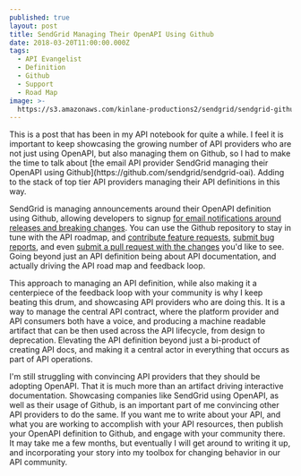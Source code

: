 ```yaml
---
published: true
layout: post
title: SendGrid Managing Their OpenAPI Using Github
date: 2018-03-20T11:00:00.000Z
tags:
  - API Evangelist
  - Definition
  - Github
  - Support
  - Road Map
image: >-
  https://s3.amazonaws.com/kinlane-productions2/sendgrid/sendgrid-github-screenshot.png
---
```

<p></p>This is a post that has been in my API notebook for quite a while. I feel it is important to keep showcasing the growing number of API providers who are not just using OpenAPI, but also managing them on Github, so I had to make the time to talk about [the email API provider SendGrid managing their OpenAPI using Github](https://github.com/sendgrid/sendgrid-oai). Adding to the stack of top tier API providers managing their API definitions in this way.

SendGrid is managing announcements around their OpenAPI definition using Github, allowing developers to signup [for email notifications around releases and breaking changes](https://dx.sendgrid.com/newsletter/oai). You can use the Github repository to stay in tune with the API roadmap, and [contribute feature requests](https://github.com/sendgrid/sendgrid-oai/blob/master/CONTRIBUTING.md#feature-request), [submit bug reports](https://github.com/sendgrid/sendgrid-oai/blob/master/CONTRIBUTING.md#submit-a-bug-report), and even [submit a pull request with the changes](https://github.com/sendgrid/sendgrid-oai/blob/master/CONTRIBUTING.md#cla) you'd like to see. Going beyond just an API definition being about API documentation, and actually driving the API road map and feedback loop.

This approach to managing an API definition, while also making it a centerpiece of the feedback loop with your community is why I keep beating this drum, and showcasing API providers who are doing this. It is a way to manage the central API contract, where the platform provider and API consumers both have a voice, and producing a machine readable artifact that can be then used across the API lifecycle, from design to deprecation. Elevating the API definition beyond just a bi-product of creating API docs, and making it a central actor in everything that occurs as part of API operations.

I'm still struggling with convincing API providers that they should be adopting OpenAPI. That it is much more than an artifact driving interactive documentation. Showcasing companies like SendGrid using OpenAPI, as well as their usage of Github, is an important part of me convincing other API providers to do the same. If you want me to write about your API, and what you are working to accomplish with your API resources, then publish your OpenAPI definition to Github, and engage with your community there. It may take me a few months, but eventually I will get around to writing it up, and incorporating your story into my toolbox for changing behavior in our API community.
